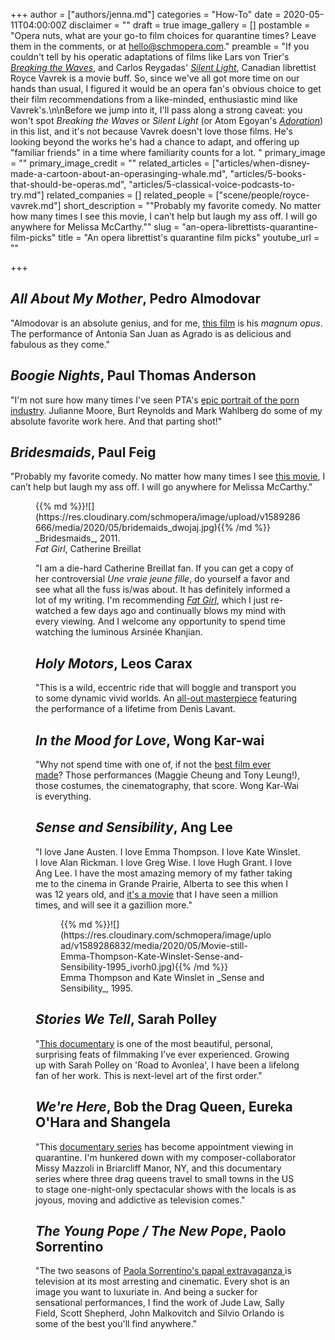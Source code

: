 +++
author = ["authors/jenna.md"]
categories = "How-To"
date = 2020-05-11T04:00:00Z
disclaimer = ""
draft = true
image_gallery = []
postamble = "Opera nuts, what are your go-to film choices for quarantine times? Leave them in the comments, or at [hello@schmopera.com](mailto:hello@schmopera.com)."
preamble = "If you couldn't tell by his operatic adaptations of films like Lars von Trier's [_Breaking the Waves_](https://www.operaphila.org/whats-on/digital-festival/breaking-the-waves/), and Carlos Reygadas' [_Silent Light_](https://www.banffcentre.ca/events/opera-silent-light/20190706/1930), Canadian librettist Royce Vavrek is a movie buff. So, since we've all got more time on our hands than usual, I figured it would be an opera fan's obvious choice to get their film recommendations from a like-minded, enthusiastic mind like Vavrek's.\n\nBefore we jump into it, I'll pass along a strong caveat: you won't spot _Breaking the Waves_ or _Silent Light_ (or Atom Egoyan's [_Adoration_](https://www.bethmorrisonprojects.org/adoration)) in this list, and it's not because Vavrek doesn't love those films. He's looking beyond the works he's had a chance to adapt, and offering up \"familiar friends\" in a time where familiarity counts for a lot. "
primary_image = ""
primary_image_credit = ""
related_articles = ["articles/when-disney-made-a-cartoon-about-an-operasinging-whale.md", "articles/5-books-that-should-be-operas.md", "articles/5-classical-voice-podcasts-to-try.md"]
related_companies = []
related_people = ["scene/people/royce-vavrek.md"]
short_description = "\"Probably my favorite comedy.  No matter how many times I see this movie, I can’t help but laugh my ass off.  I will go anywhere for Melissa McCarthy.\""
slug = "an-opera-librettists-quarantine-film-picks"
title = "An opera librettist's quarantine film picks"
youtube_url = ""

+++
## _All About My Mother_, Pedro Almodovar

"Almodovar is an absolute genius, and for me, [this film](https://www.criterion.com/films/29569-all-about-my-mother) is his _magnum opus_. The performance of Antonia San Juan as Agrado is as delicious and fabulous as they come."

## _Boogie Nights_, Paul Thomas Anderson

"I'm not sure how many times I've seen PTA's [epic portrait of the porn industry](https://www.imdb.com/title/tt0118749/). Julianne Moore, Burt Reynolds and Mark Wahlberg do some of my absolute favorite work here. And that parting shot!"

## _Bridesmaids_, Paul Feig

"Probably my favorite comedy.  No matter how many times I see [this movie](https://www.imdb.com/title/tt1478338/), I can’t help but laugh my ass off.  I will go anywhere for Melissa McCarthy."

<figure data-type="image">{{% md %}}![](https://res.cloudinary.com/schmopera/image/upload/v1589286666/media/2020/05/bridemaids_dwojaj.jpg){{% /md %}}

<figcaption>_Bridesmaids_, 2011.</figcaption>  
</figure?

## _Fat Girl_, Catherine Breillat

"I am a die-hard Catherine Breillat fan.  If you can get a copy of her controversial _Une vraie jeune fille_, do yourself a favor and see what all the fuss is/was about. It has definitely informed a lot of my writing. I'm recommending [_Fat Girl_](https://www.criterion.com/films/548-fat-girl), which I just re-watched a few days ago and continually blows my mind with every viewing.  And I welcome any opportunity to spend time watching the luminous Arsinée Khanjian.

## _Holy Motors_, Leos Carax

"This is a wild, eccentric ride that will boggle and transport you to some dynamic vivid worlds.  An [all-out masterpiece](https://www.imdb.com/title/tt2076220/) featuring the performance of a lifetime from Denis Lavant.

## _In the Mood for Love_, Wong Kar-wai

"Why not spend time with one of, if not the [best film ever made](https://www.criterion.com/films/198-in-the-mood-for-love)? Those performances (Maggie Cheung and Tony Leung!), those costumes, the cinematography, that score. Wong Kar-Wai is everything.

## _Sense and Sensibility_, Ang Lee

"I love Jane Austen.  I love Emma Thompson.  I love Kate Winslet.  I love Alan Rickman.  I love Greg Wise.  I love Hugh Grant.  I love Ang Lee.  I have the most amazing memory of my father taking me to the cinema in Grande Prairie, Alberta to see this when I was 12 years old, and [it's a movie](https://www.imdb.com/title/tt0114388/) that I have seen a million times, and will see it a gazillion more."

<figure data-type="image">{{% md %}}![](https://res.cloudinary.com/schmopera/image/upload/v1589286832/media/2020/05/Movie-still-Emma-Thompson-Kate-Winslet-Sense-and-Sensibility-1995_ivorh0.jpg){{% /md %}}

<figcaption>Emma Thompson and Kate Winslet in _Sense and Sensibility_, 1995.</figcaption>  
</figure>

## _Stories We Tell_, Sarah Polley

"[This documentary](https://www.nfb.ca/film/stories_we_tell/) is one of the most beautiful, personal, surprising feats of filmmaking I’ve ever experienced.  Growing up with Sarah Polley on 'Road to Avonlea', I have been a lifelong fan of her work. This is next-level art of the first order."

## _We're Here_, Bob the Drag Queen, Eureka O'Hara and Shangela

"This [documentary series](https://www.hbo.com/were-here) has become appointment viewing in quarantine.  I'm hunkered down with my composer-collaborator Missy Mazzoli in Briarcliff Manor, NY, and this documentary series where three drag queens travel to small towns in the US to stage one-night-only spectacular shows with the locals is as joyous, moving and addictive as television comes."

## _The Young Pope / The New Pope_, Paolo Sorrentino

"The two seasons of [Paola Sorrentino's papal extravaganza ](https://www.hbo.com/the-new-pope)is television at its most arresting and cinematic. Every shot is an image you want to luxuriate in. And being a sucker for sensational performances, I find the work of Jude Law, Sally Field, Scott Shepherd, John Malkovitch and Silvio Orlando is some of the best you'll find anywhere."
